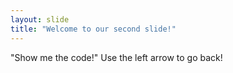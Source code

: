 ```yaml
---
layout: slide
title: "Welcome to our second slide!"
---
```

"Show me the code!"
Use the left arrow to go back!

